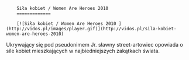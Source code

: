 
        Siła kobiet / Women Are Heroes 2010 
        =============
        
        [![Siła kobiet / Women Are Heroes 2010 ](http://vidos.pl/images/player.gif)](http://vidos.pl/sila-kobiet-women-are-heroes-2010)
        
        
 Ukrywający się pod pseudonimem Jr. sławny street-artowiec opowiada o sile kobiet mieszkających w najbiedniejszych zakątkach świata.
    
